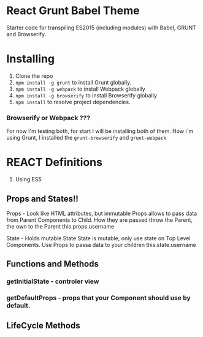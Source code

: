# React Grunt Babel Theme

Starter code for transpiling ES2015 (including modules) with Babel, GRUNT and Browserify.


# Installing

1. Clone the repo
2. `npm install -g grunt` to install Grunt globally.
3. `npm install -g webpack` to install Webpack globally
4. `npm install -g browserify` to install Browserify globally
5. `npm install` to resolve project dependencies.


### Browserify or Webpack ???
For now I'm testing both, for start I will be installing both of them.
How i´m using Grunt, I installed the `grunt-browserify` and `grunt-webpack`

# REACT Definitions
1. Using ES5

## Props and States!!
Props - Look like HTML attributes, but immutable
Props allows to pass data from Parent Components to Child. How they are passed throw the Parent, the own to the Parent
	this.props.username


State - Holds mutable State
State is mutable, only use state on Top Level Components. Use Props to passa data to your children
  this.state.username

## Functions and Methods
### getInitialState - controler view
### getDefaultProps - props that your Component should use by default.

## LifeCycle Methods

